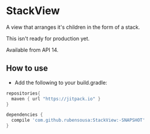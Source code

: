 # StackView
A view that arranges it's children in the form of a stack.

This isn't ready for production yet.

Available from API 14.

## How to use

- Add the following to your build.gradle:
```groovy
repositories{
  maven { url "https://jitpack.io" }
}

dependencies {
  compile 'com.github.rubensousa:StackView:-SNAPSHOT'
}
```
